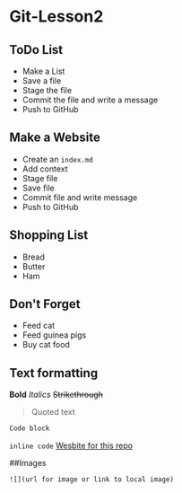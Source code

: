 # Git-Lesson2

## ToDo List

* Make a List
* Save a file
* Stage the file
* Commit the file and write a message
* Push to GitHub

## Make a Website

* Create an `index.md`
* Add context
* Stage file
* Save file
* Commit file and write message
* Push to GitHub

## Shopping List

* Bread
* Butter
* Ham

## Don't Forget

* Feed cat
* Feed guinea pigs
* Buy cat food

## Text formatting

**Bold**
_Italics_
~~Strikethrough~~
>Quoted text

```R
Code block
```
`inline code`
[Wesbite for this repo](https://mda08rds.github.io/Git-Lesson2)

##Images
```
![](url for image or link to local image)
```



